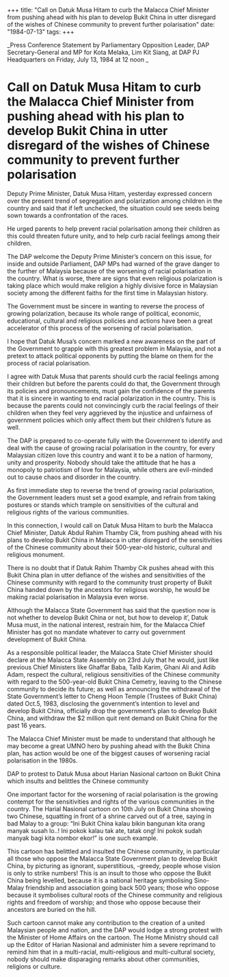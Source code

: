 +++ 
title: "Call on Datuk Musa Hitam to curb the Malacca Chief Minister from pushing ahead with his plan to develop Bukit China in utter disregard of the wishes of Chinese community to prevent further polarisation"
date: "1984-07-13"
tags:
+++

_Press Conference Statement by Parliamentary Opposition Leader, DAP Secretary-General and MP for Kota Melaka, Lim Kit Siang, at DAP PJ Headquarters on Friday, July 13, 1984 at 12 noon _

# Call on Datuk Musa Hitam to curb the Malacca Chief Minister from pushing ahead with his plan to develop Bukit China in utter disregard of the wishes of Chinese community to prevent further polarisation

Deputy Prime Minister, Datuk Musa Hitam, yesterday expressed concern over the present trend of segregation and polarization among children in the country and said that if left unchecked, the situation could see seeds being sown towards a confrontation of the races.</u>

He urged parents to help prevent racial polarisation among their children as this could threaten future unity, and to help curb racial feelings among their children.

The DAP welcome the Deputy Prime Minister’s concern on this issue, for inside and outside Parliament, DAP MPs had warned of the grave danger to the further of Malaysia because of the worsening of racial polarisation in the country. What is worse, there are signs that even religious polarization is taking place which would make religion a highly divisive force in Malaysian society among the different faiths for the first time in Malaysian history.

The Government must be sincere in wanting to reverse the process of growing polarization, because its whole range of political, economic, educational, cultural and religious policies and actions have been a great accelerator of this process of the worsening of racial polarisation. 

I hope that Datuk Musa’s concern marked a new awareness on the part of the Government to grapple with this greatest problem in Malaysia, and not a pretext to attack political opponents by putting the blame on them for the process of racial polarisation.

I agree with Datuk Musa that parents should curb the racial feelings among their children but before the parents could do that, the Government through its policies and pronouncements, must gain the confidence of the parents that it is sincere in wanting to end racial polarization in the country. This is because the parents could not convincingly curb the racial feelings of their children when they feel very aggrieved by the injustice and unfairness of government policies which only affect them but their children’s future as well.

The DAP is prepared to co-operate fully with the Government to identify and deal with the cause of growing racial polarisation in the country, for every Malaysian citizen love this country and want it to be a nation of harmony, unity and prosperity. Nobody should take the attitude that he has a monopoly to patriotism of love for Malaysia, while others are evil-minded out to cause chaos and disorder in the country.

As first immediate step to reverse the trend of growing racial polarisation, the Government leaders must set a good example, and refrain from taking postures or stands which trample on sensitivities of the cultural and religious rights of the various communities.

In this connection, I would call on Datuk Musa Hitam to burb the Malacca Chief Minister, Datuk Abdul Rahim Thamby Cik, from pushing ahead with his plans to develop Bukit China in Malacca in utter disregard of the sensitivities of the Chinese community about their 500-year-old historic, cultural and religious monument.

There is no doubt that if Datuk Rahim Thamby Cik pushes ahead with this Bukit China plan in utter defiance of the wishes and sensitivities of the Chinese community with regard to the community trust property of Bukit China handed down by the ancestors for religious worship, he would be making racial polarisation in Malaysia even worse.

Although the Malacca State Government has said that the question now is not whether to develop Bukit China or not, but how to develop it’, Datuk Musa must, in the national interest, restrain him, for the Malacca Chief Minister has got no mandate whatever to carry out government development of Bukit China.

As a responsible political leader, the Malacca State Chief Minister should declare at the Malacca State Assembly on 23rd July that he would, just like previous Chief Ministers like Ghaffar Baba, Talib Karim, Ghani Ali and Adib Adam, respect the cultural, religious sensitivities of the Chinese community with regard to the 500-year-old Bukit China Cemetry, leaving to the Chinese community to decide its future; as well as announcing the withdrawal of the State Government’s letter to Cheng Hoon Temple (Trustees of Bukit China) dated Oct.5, 1983, disclosing the government’s intention to level and develop Bukit China, officially drop the government’s plan to develop Bukit China, and withdraw the $2 million quit rent demand on Bukit China for the past 16 years.

The Malacca Chief Minister must be made to understand that although he may become a great UMNO hero by pushing ahead with the Bukit China plan, has action would be one of the biggest causes of worsening racial polarisation in the 1980s.

DAP to protest to Datuk Musa about Harian Nasional cartoon on Bukit China which insults and belittles the Chinese community

One important factor for the worsening of racial polarisation is the growing contempt for the sensitivities and rights of the various communities in the country. The Harial Nasional cartoon on 10th July on Bukit China showing two Chinese, squatting in front of a shrine carved out of a tree, saying in bad Malay to a group: “Ini Bukit China kalau bikin bangunan kita orang manyak susah lo..! Ini pokok kalau tak ate, tatak ong! Ini pokok sudah manyak bagi kita nombor ekor!” is one such example.

This cartoon has belittled and insulted the Chinese community, in particular all those who oppose the Malacca State Government plan to develop Bukit China, by picturing as ignorant, superstitious, -greedy, people whose vision is only to strike numbers! This is an insult to those who oppose the Bukit China being levelled, because it is a national heritage symbolising Sino-Malay friendship and association going back 500 years; those who oppose because it symbolises cultural roots of the Chinese community and religious rights and freedom of worship; and those who oppose because their ancestors are buried on the hill.

Such cartoon cannot make any contribution to the creation of a united Malaysian people and nation, and the DAP would lodge a strong protest with the Minister of Home Affairs on the cartoon. The Home Ministry should call up the Editor of Harian Nasional and administer him a severe reprimand to remind him that in a multi-racial, multi-religious and multi-cultural society, nobody should make disparaging remarks about other communities, religions or culture.
 
